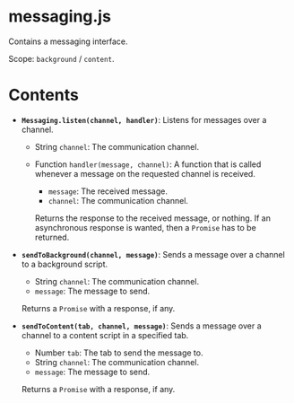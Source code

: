 # messaging.js

Contains a messaging interface.

Scope: `background` / `content`.

# Contents

* **`Messaging.listen(channel, handler)`**: Listens for messages over a channel.
	* String `channel`: The communication channel.
	* Function `handler(message, channel)`: A function that is called whenever a message on the requested channel is received.
		* `message`: The received message.
		* `channel`: The communication channel.

		Returns the response to the received message, or nothing. If an asynchronous response is wanted, then a `Promise` has to be returned.

* **`sendToBackground(channel, message)`**: Sends a message over a channel to a background script.
	* String `channel`: The communication channel.
	* `message`: The message to send.

	Returns a `Promise` with a response, if any.

* **`sendToContent(tab, channel, message)`**: Sends a message over a channel to a content script in a specified tab.
	* Number `tab`: The tab to send the message to.
	* String `channel`: The communication channel.
	* `message`: The message to send.

	Returns a `Promise` with a response, if any.